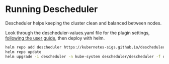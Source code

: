 # Running Descheduler

Descheduler helps keeping the cluster clean and balanced between nodes.

Look through the descheduler-values.yaml file for the plugin settings, [following the user guide](https://github.com/kubernetes-sigs/descheduler?tab=readme-ov-file#user-guide), then deploy with helm.

```bash
helm repo add descheduler https://kubernetes-sigs.github.io/descheduler/
helm repo update
helm upgrade -i descheduler -n kube-system descheduler/descheduler -f descheduler-values.yaml
```
